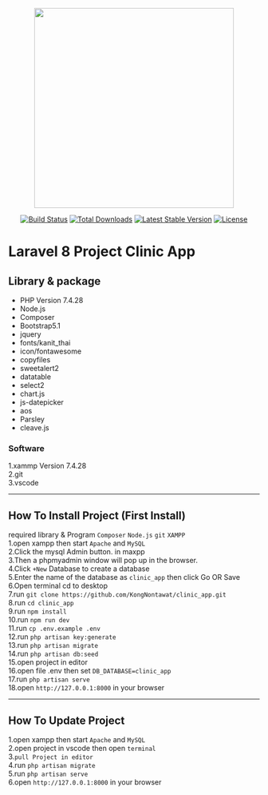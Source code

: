<p align="center"><a href="https://laravel.com" target="_blank"><img src="https://raw.githubusercontent.com/laravel/art/master/logo-lockup/5%20SVG/2%20CMYK/1%20Full%20Color/laravel-logolockup-cmyk-red.svg" width="400"></a></p>

<p align="center">
<a href="https://travis-ci.org/laravel/framework"><img src="https://travis-ci.org/laravel/framework.svg" alt="Build Status"></a>
<a href="https://packagist.org/packages/laravel/framework"><img src="https://poser.pugx.org/laravel/framework/d/total.svg" alt="Total Downloads"></a>
<a href="https://packagist.org/packages/laravel/framework"><img src="https://poser.pugx.org/laravel/framework/v/stable.svg" alt="Latest Stable Version"></a>
<a href="https://packagist.org/packages/laravel/framework"><img src="https://poser.pugx.org/laravel/framework/license.svg" alt="License"></a>
</p>

# Laravel 8 Project Clinic App

## Library & package
 - PHP Version 7.4.28
 - Node.js
 - Composer
 - Bootstrap5.1
 - jquery
 - fonts/kanit_thai
 - icon/fontawesome
 - copyfiles
 - sweetalert2
 - datatable
 - select2
 - chart.js
 - js-datepicker
 - aos
 - Parsley
 - cleave.js

 ### Software
 1.xammp Version 7.4.28  
 2.git  
 3.vscode  

 ---
## How To Install Project (First Install)
required library & Program ``` Composer ```  ``` Node.js ``` ``` git ``` ``` XAMPP ```  
1.open xampp then start ``` Apache ``` and ``` MySQL ```  
2.Click the mysql Admin button. in maxpp  
3.Then a phpmyadmin window will pop up in the browser.  
4.Click ```+New``` Database to create a database  
5.Enter the name of the database as ``` clinic_app ``` then click Go OR Save  
6.Open terminal cd to desktop  
7.run ``` git clone https://github.com/KongNontawat/clinic_app.git ```  
8.run ``` cd clinic_app ```  
9.run ```npm install```  
10.run ```npm run dev```  
11.run ``` cp .env.example .env ```  
12.run ``` php artisan key:generate ```  
13.run ``` php artisan migrate ```  
14.run ``` php artisan db:seed ```  
15.open project in editor  
16.open file .env then set ``` DB_DATABASE=clinic_app ```  
17.run ``` php artisan serve ```  
18.open ``` http://127.0.0.1:8000 ``` in your browser

---
## How To Update Project
1.open xampp then start ``` Apache ``` and ``` MySQL ```  
2.open project in vscode then open ```terminal```  
3.```pull Project in editor```  
4.run ```php artisan migrate```  
5.run ```php artisan serve```  
6.open ``` http://127.0.0.1:8000 ``` in your browser

